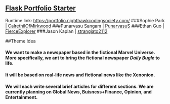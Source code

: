 ## [Flask Portfolio Starter](https://nighthawkcodingsociety.com/projectsearch/details/Flask%20Portfolio%20Starter)
Runtime link: https://portfolio.nighthawkcodingsociety.com/
###Sophie Park | [CalrethilOfMirkwood](https://github.com/CalrethilOfMirkwood)
###Punarvasu Sangam | [PunarvasuS](https://github.com/PunarvasuS)
###Ethan Guo | [FierceExplorer](https://github.com/Anirudh123nasty)
###Jason Kaplan | [strangiato2112](https://github.com/JL1080)

##Theme Idea
#### We want to make a newspaper based in the fictional Marvel Universe.  More specifically, we ant to bring the fictional newspaper *Daily Bugle* to life.
#### It will be based on real-life news and fictional news like the Xenonion.
#### We will each write several brief articles for different sections.  We are currently planning on Global News, Buisness+Finance, Opinion, and Entertainment.